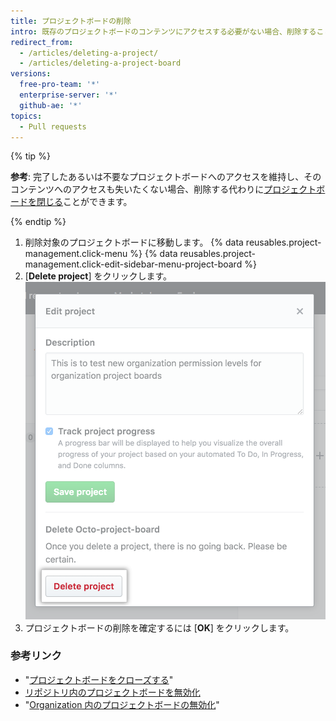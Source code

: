 ```yaml
---
title: プロジェクトボードの削除
intro: 既存のプロジェクトボードのコンテンツにアクセスする必要がない場合、削除することができます。
redirect_from:
  - /articles/deleting-a-project/
  - /articles/deleting-a-project-board
versions:
  free-pro-team: '*'
  enterprise-server: '*'
  github-ae: '*'
topics:
  - Pull requests
---
```


{% tip %}

**参考**: 完了したあるいは不要なプロジェクトボードへのアクセスを維持し、そのコンテンツへのアクセスも失いたくない場合、削除する代わりに[プロジェクトボードを閉じる](/articles/closing-a-project-board)ことができます。

{% endtip %}

1. 削除対象のプロジェクトボードに移動します。
{% data reusables.project-management.click-menu %}
{% data reusables.project-management.click-edit-sidebar-menu-project-board %}
4. [**Delete project**] をクリックします。 ![[Delete project] ボタン](/assets/images/help/projects/delete-project-button.png)
5. プロジェクトボードの削除を確定するには [**OK**] をクリックします。

### 参考リンク

- "[プロジェクトボードをクローズする](/articles/closing-a-project-board)"
- [リポジトリ内のプロジェクトボードを無効化](/articles/disabling-project-boards-in-a-repository)
- "[Organization 内のプロジェクトボードの無効化](/articles/disabling-project-boards-in-your-organization)"
